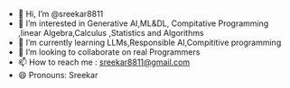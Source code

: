 - 👋 Hi, I’m @sreekar8811
- 👀 I’m interested in Generative AI,ML&DL, Compitative Programming ,linear Algebra,Calculus ,Statistics and Algorithms
- 🌱 I’m currently learning LLMs,Responsible AI,Compititive programming
- 💞️ I’m looking to collaborate on real Programmers
- 📫 How to reach me : sreekar8811@gmail.com
- 😄 Pronouns: Sreekar

<!---
sreekar8811/sreekar8811 is a ✨ special ✨ repository because its `README.md` (this file) appears on your GitHub profile.
You can click the Preview link to take a look at your changes.
--->
